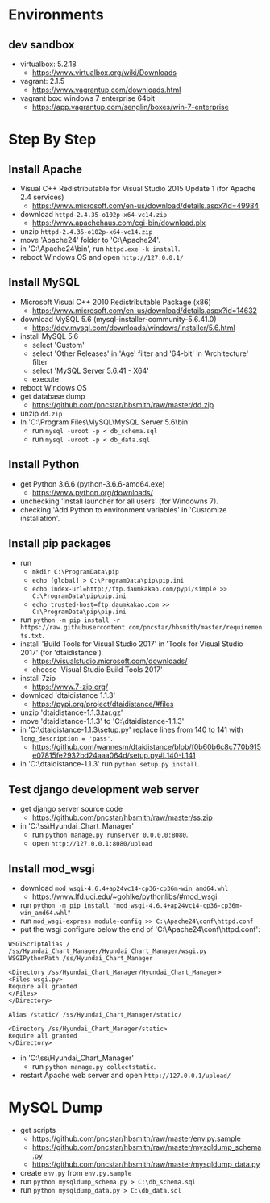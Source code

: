 # Environments

## dev sandbox

- virtualbox: 5.2.18
    - https://www.virtualbox.org/wiki/Downloads
- vagrant: 2.1.5
    - https://www.vagrantup.com/downloads.html
- vagrant box: windows 7 enterprise 64bit
    - https://app.vagrantup.com/senglin/boxes/win-7-enterprise

# Step By Step

## Install Apache

- Visual C++ Redistributable for Visual Studio 2015 Update 1 (for Apache 2.4 services)
    - https://www.microsoft.com/en-us/download/details.aspx?id=49984
- download `httpd-2.4.35-o102p-x64-vc14.zip`
    - https://www.apachehaus.com/cgi-bin/download.plx
- unzip `httpd-2.4.35-o102p-x64-vc14.zip`
- move 'Apache24' folder to 'C:\Apache24'.
- in 'C:\Apache24\bin\', run `httpd.exe -k install`.
- reboot Windows OS and open `http://127.0.0.1/`

## Install MySQL

- Microsoft Visual C++ 2010 Redistributable Package (x86)
    - https://www.microsoft.com/en-us/download/details.aspx?id=14632
- download MySQL 5.6 (mysql-installer-community-5.6.41.0)
    - https://dev.mysql.com/downloads/windows/installer/5.6.html
- install MySQL 5.6
    - select 'Custom'
    - select 'Other Releases' in 'Age' filter and '64-bit' in 'Architecture' filter
    - select 'MySQL Server 5.6.41 - X64'
    - execute
- reboot Windows OS
- get database dump
    - https://github.com/pncstar/hbsmith/raw/master/dd.zip
- unzip `dd.zip`
- In 'C:\Program Files\MySQL\MySQL Server 5.6\bin\'
    - run `mysql -uroot -p < db_schema.sql`
    - run `mysql -uroot -p < db_data.sql`

## Install Python

- get Python 3.6.6 (python-3.6.6-amd64.exe)
    - https://www.python.org/downloads/
- unchecking 'Install launcher for all users' (for Windowns 7).
- checking 'Add Python to environment variables' in 'Customize installation'.

## Install pip packages

- run
    - `mkdir C:\ProgramData\pip`
    - `echo [global] > C:\ProgramData\pip\pip.ini`
    - `echo index-url=http://ftp.daumkakao.com/pypi/simple >> C:\ProgramData\pip\pip.ini`
    - `echo trusted-host=ftp.daumkakao.com >> C:\ProgramData\pip\pip.ini`
- run `python -m pip install -r https://raw.githubusercontent.com/pncstar/hbsmith/master/requirements.txt`.
- install 'Build Tools for Visual Studio 2017' in 'Tools for Visual Studio 2017' (for 'dtaidistance')
    - https://visualstudio.microsoft.com/downloads/
    - choose 'Visual Studio Build Tools 2017'
- install 7zip
    - https://www.7-zip.org/
- download 'dtaidistance 1.1.3'
    - https://pypi.org/project/dtaidistance/#files
- unzip 'dtaidistance-1.1.3.tar.gz'
- move 'dtaidistance-1.1.3' to 'C:\dtaidistance-1.1.3'
- in 'C:\dtaidistance-1.1.3\setup.py' replace lines from 140 to 141 with `long_description = 'pass'`.
    - https://github.com/wannesm/dtaidistance/blob/f0b60b6c8c770b915e07815fe2932bd24aaa064d/setup.py#L140-L141
- in 'C:\dtaidistance-1.1.3\' run `python setup.py install`.

## Test django development web server

- get django server source code
    - https://github.com/pncstar/hbsmith/raw/master/ss.zip
- in 'C:\ss\Hyundai_Chart_Manager\'
    - run `python manage.py runserver 0.0.0.0:8080`.
    - open `http://127.0.0.1:8080/upload`

## Install mod_wsgi

- download `mod_wsgi‑4.6.4+ap24vc14‑cp36‑cp36m‑win_amd64.whl`
    - https://www.lfd.uci.edu/~gohlke/pythonlibs/#mod_wsgi
- run `python -m pip install "mod_wsgi-4.6.4+ap24vc14-cp36-cp36m-win_amd64.whl"`
- run `mod_wsgi-express module-config >> C:\Apache24\conf\httpd.conf`
- put the wsgi configure below the end of 'C:\Apache24\conf\httpd.conf':

```
WSGIScriptAlias / /ss/Hyundai_Chart_Manager/Hyundai_Chart_Manager/wsgi.py
WSGIPythonPath /ss/Hyundai_Chart_Manager

<Directory /ss/Hyundai_Chart_Manager/Hyundai_Chart_Manager>
<Files wsgi.py>
Require all granted
</Files>
</Directory>

Alias /static/ /ss/Hyundai_Chart_Manager/static/

<Directory /ss/Hyundai_Chart_Manager/static>
Require all granted
</Directory>
```

- in 'C:\ss\Hyundai_Chart_Manager\'
    - run `python manage.py collectstatic`.
- restart Apache web server and open `http://127.0.0.1/upload/`

# MySQL Dump

- get scripts
    - https://github.com/pncstar/hbsmith/raw/master/env.py.sample
    - https://github.com/pncstar/hbsmith/raw/master/mysqldump_schema.py
    - https://github.com/pncstar/hbsmith/raw/master/mysqldump_data.py
- create `env.py` from `env.py.sample`
- run `python mysqldump_schema.py > C:\db_schema.sql`
- run `python mysqldump_data.py > C:\db_data.sql`
